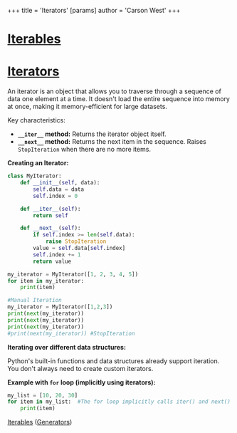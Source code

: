 +++
 title = 'Iterators'
[params]
	author = 'Carson West'
+++
# [Iterables](./../iterables/)
# [Iterators](./../iterators/) 
An iterator is an object that allows you to traverse through a sequence of data one element at a time.  It doesn't load the entire sequence into memory at once, making it memory-efficient for large datasets.

Key characteristics:

*   **`__iter__` method:** Returns the iterator object itself.
*   **`__next__` method:** Returns the next item in the sequence. Raises `StopIteration` when there are no more items.


**Creating an Iterator:**

```python
class MyIterator:
    def __init__(self, data):
        self.data = data
        self.index = 0

    def __iter__(self):
        return self

    def __next__(self):
        if self.index >= len(self.data):
            raise StopIteration
        value = self.data[self.index]
        self.index += 1
        return value

my_iterator = MyIterator([1, 2, 3, 4, 5])
for item in my_iterator:
    print(item)

#Manual Iteration
my_iterator = MyIterator([1,2,3])
print(next(my_iterator))
print(next(my_iterator))
print(next(my_iterator))
#print(next(my_iterator)) #StopIteration

```

**Iterating over different data structures:**

Python's built-in functions and data structures already support iteration.  You don't always need to create custom iterators.


**Example with `for` loop (implicitly using iterators):**

```python
my_list = [10, 20, 30]
for item in my_list:  #The for loop implicitly calls iter() and next()
    print(item)
```

[Iterables](./../iterables/)  ([Generators](./../generators/))
